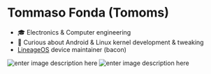 # Tommaso Fonda (Tomoms)

- :mortar_board: Electronics & Computer engineering
- :wrench: Curious about Android & Linux kernel development & tweaking
- [LineageOS](https://lineageos.org/) device maintainer (bacon)

![enter image description here](https://github-readme-stats.vercel.app/api?username=Tomoms)
![enter image description here](https://github-readme-stats.vercel.app/api/top-langs?username=Tomoms&show_icons=true&locale=en&layout=compact)
